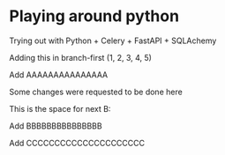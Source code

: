 # Playing around python

Trying out with Python + Celery + FastAPI + SQLAchemy

Adding this in branch-first (1, 2, 3, 4, 5)

Add AAAAAAAAAAAAAAA

Some changes were requested to be done here

This is the space for next B:

Add BBBBBBBBBBBBBBB

Add CCCCCCCCCCCCCCCCCCCCC
